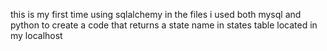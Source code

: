 this is my first time using sqlalchemy in the files i used both mysql and python to create a code that returns a state name in states table located in my localhost